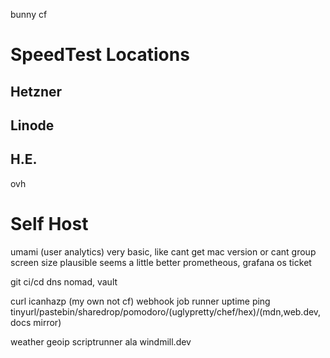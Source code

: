 
bunny
cf

# SpeedTest Locations

## Hetzner
## Linode
## H.E.

ovh

# Self Host

umami (user analytics)
    very basic, like cant get mac version
    or cant group screen size
    plausible seems a little better
prometheous, grafana 
os ticket

git 
ci/cd
dns
nomad, vault

curl icanhazp (my own not cf)
webhook job runner
uptime ping  
tinyurl/pastebin/sharedrop/pomodoro/(uglypretty/chef/hex)/(mdn,web.dev,docs mirror)

weather
geoip
scriptrunner ala windmill.dev

